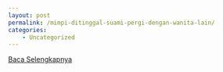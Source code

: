 ```yaml
---
layout: post
permalink: /mimpi-ditinggal-suami-pergi-dengan-wanita-lain/
categories:
    - Uncategorized
---
```


[Baca Selengkapnya](/06)
